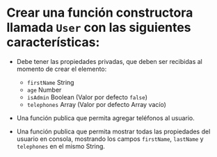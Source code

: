 # Crear una función constructora llamada `User` con las siguientes características:

- Debe tener las propiedades privadas, que deben ser recibidas al momento de crear el elemento: 
  * `firstName` String
  * `age` Number
  * `isAdmin` Boolean (Valor por defecto `false`)
  * `telephones` Array (Valor por defecto Array vacío)

- Una función publica que permita agregar teléfonos al usuario.

- Una función publica que permita mostrar todas las propiedades del usuario en consola, mostrando los campos `firstName`, `lastName` y `telephones` en el mismo String.